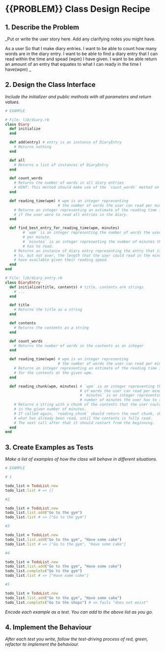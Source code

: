 # {{PROBLEM}} Class Design Recipe

## 1. Describe the Problem

_Put or write the user story here. Add any clarifying notes you might have.


As a user
So that I make diary entries.
I want to be able to count how many words are in the diary entry.
I want to be able to find a diary entry that I can read within the time and spead (wpm) I have given.
I want to be able return an amount of an entry that equates to what I can ready in the time I have(wpm)
_

## 2. Design the Class Interface

_Include the initializer and public methods with all parameters and return values._

```ruby
# EXAMPLE

# File: lib/diary.rb
class Diary
  def initialize
  end

  def add(entry) # entry is an instance of DiaryEntry
    # Returns nothing
  end

  def all
    # Returns a list of instances of DiaryEntry
  end

  def count_words
    # Returns the number of words in all diary entries
    # HINT: This method should make use of the `count_words` method on DiaryEntry.
  end

  def reading_time(wpm) # wpm is an integer representing
                        # the number of words the user can read per minute
    # Returns an integer representing an estimate of the reading time in minutes
    # if the user were to read all entries in the diary.
  end

  def find_best_entry_for_reading_time(wpm, minutes)
        # `wpm` is an integer representing the number of words the user can read
        # per minute.
        # `minutes` is an integer representing the number of minutes the user
        # has to read.
    # Returns an instance of diary entry representing the entry that is closest 
    # to, but not over, the length that the user could read in the minutes they
    # have available given their reading speed.
  end
end

# File: lib/diary_entry.rb
class DiaryEntry
  def initialize(title, contents) # title, contents are strings
    # ...
  end

  def title
    # Returns the title as a string
  end

  def contents
    # Returns the contents as a string
  end

  def count_words
    # Returns the number of words in the contents as an integer
  end

  def reading_time(wpm) # wpm is an integer representing
                        # the number of words the user can read per minute
    # Returns an integer representing an estimate of the reading time in minutes
    # for the contents at the given wpm.
  end

  def reading_chunk(wpm, minutes) # `wpm` is an integer representing the number
                                  # of words the user can read per minute
                                  # `minutes` is an integer representing the
                                  # number of minutes the user has to read
    # Returns a string with a chunk of the contents that the user could read
    # in the given number of minutes.
    # If called again, `reading_chunk` should return the next chunk, skipping
    # what has already been read, until the contents is fully read.
    # The next call after that it should restart from the beginning.
  end
end


```

## 3. Create Examples as Tests

_Make a list of examples of how the class will behave in different situations._

```ruby
# EXAMPLE

# 1

todo_list = TodoList.new
todo_list.list # => []

#2

todo_list = TodoList.new
todo_list.list.add("Go to the gym")
todo_list.list # => ["Go to the gym"]

#3

todo_list = TodoList.new
todo_list.list.add("Go to the gym", "Have some cake")
todo_list.list # => ["Go to the gym", "Have some cake"]

#4

todo_list = TodoList.new
todo_list.list.add("Go to the gym", "Have some cake")
todo_list.complete("Go to the gym")
todo_list.list # => ["Have some cake"]

#5

todo_list = TodoList.new
todo_list.list.add("Go to the gym", "Have some cake")
todo_list.complete("Go to the shops") # => fails "does not exist"
```

_Encode each example as a test. You can add to the above list as you go._

## 4. Implement the Behaviour

_After each test you write, follow the test-driving process of red, green, refactor to implement the behaviour._
